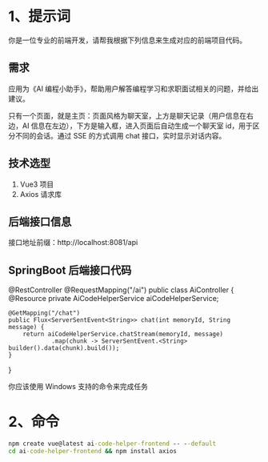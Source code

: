 # 1、提示词

你是一位专业的前端开发，请帮我根据下列信息来生成对应的前端项目代码。    

## 需求    

应用为《AI 编程小助手》，帮助用户解答编程学习和求职面试相关的问题，并给出建议。    

只有一个页面，就是主页：页面风格为聊天室，上方是聊天记录（用户信息在右边，AI 信息在左边），下方是输入框，进入页面后自动生成一个聊天室 id，用于区分不同的会话。通过 SSE 的方式调用 chat 接口，实时显示对话内容。    

## 技术选型    

1. Vue3 项目  
2. Axios 请求库    

## 后端接口信息    

接口地址前缀：http://localhost:8081/api    

## SpringBoot 后端接口代码

@RestController
@RequestMapping("/ai")
public class AiController
{
    @Resource
    private AiCodeHelperService aiCodeHelperService;

    @GetMapping("/chat")
    public Flux<ServerSentEvent<String>> chat(int memoryId, String message) {
        return aiCodeHelperService.chatStream(memoryId, message)
                .map(chunk -> ServerSentEvent.<String> builder().data(chunk).build());
    }
}

你应该使用 Windows 支持的命令来完成任务

# 2、命令

```cmd
npm create vue@latest ai-code-helper-frontend -- --default
cd ai-code-helper-frontend && npm install axios
```

